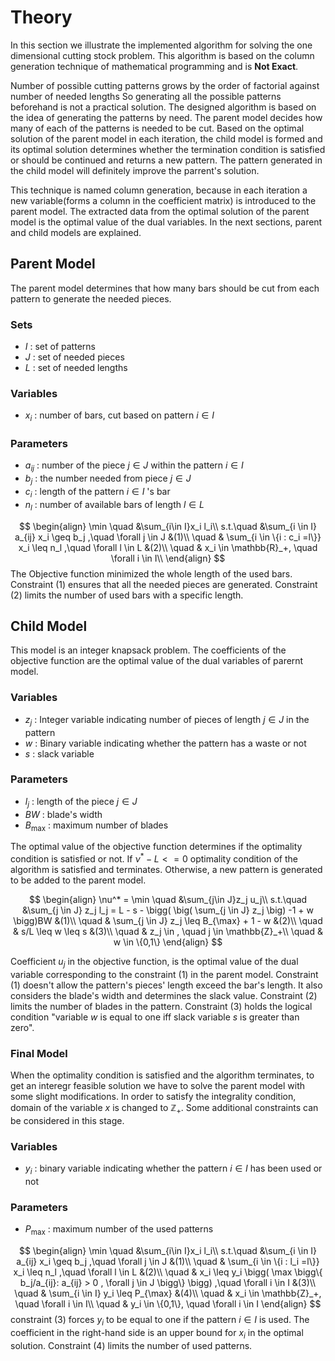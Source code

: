 # Theory
In this section we illustrate the implemented algorithm for solving the one dimensional cutting stock problem.
This algorithm is based on the column generation technique of mathematical programming and is **Not Exact**.

Number of possible cutting patterns grows by the order of factorial against number of needed lengths So generating all the possible patterns beforehand is not a practical solution. The designed algorithm is based on the idea of generating the patterns by need. The parent model decides how many of each of the patterns is needed to be cut. Based on the optimal solution of the parent model in each iteration, the child model is formed and its optimal solution determines whether the termination condition is satisfied or should be continued and returns a new pattern. The pattern generated in the child model will definitely improve the parrent's solution.


This technique is named column generation, because in each iteration a new variable(forms a column in the coefficient matrix) is introduced to the parent model.
The extracted data from the optimal solution of the parent model is the optimal value of the dual variables.
In the next sections, parent and child models are explained.

## Parent Model
The parent model determines that how many bars should be cut from each pattern to generate the needed pieces.

### Sets
- $I$ : set of patterns
- $J$ : set of needed pieces
- $L$ : set of needed lengths

### Variables
- $x_i$ : number of bars, cut based on pattern $i \in I$ 

### Parameters
- $a_{ij}$ : number of the piece $j \in J$ within the pattern $i \in I$
- $b_j$ : the number needed from piece $j \in J$
- $c_i$ : length of the pattern $i \in I$ 's bar
- $n_l$ : number of available bars of length $l \in L$


$$
   \begin{align}
   \min \quad &\sum_{i\in I}x_i l_i\\
    s.t.\quad &\sum_{i \in I} a_{ij} x_i \geq b_j ,\quad \forall j \in J &(1)\\
    \quad & \sum_{i \in \{i : c_i =l\}} x_i \leq n_l ,\quad \forall l \in L &(2)\\
    \quad & x_i \in  \mathbb{R}_+, \quad \forall i \in I\\
   \end{align}
$$
The Objective function minimized the whole length of the used bars.
Constraint (1) ensures that all the needed pieces are generated.
Constraint (2) limits the number of used bars with a specific length.



## Child Model
This model is an integer knapsack problem. The coefficients of the objective function are the optimal value of the dual variables of parernt model. 
### Variables
- $z_j$ : Integer variable indicating number of pieces of length $j \in J$ in the pattern
- $w$ : Binary variable indicating whether the pattern has a waste or not
- $s$ : slack variable
### Parameters
- $l_j$ : length of the piece $j \in J$
- $BW$ : blade's width
- $B_\max$ : maximum number of blades

The optimal value of the objective function determines if the optimality condition is satisfied or not.
If $\nu^* - L <= 0$ optimality condition of the algorithm is satisfied and terminates. Otherwise, a new pattern is generated to be added to the parent model.

$$
   \begin{align}
   \nu^*  = \min \quad &\sum_{j\in J}z_j u_j\\
    s.t.\quad &\sum_{j \in J} z_j l_j = L - s - \bigg( \big( \sum_{j \in J} z_j \big) -1 + w \bigg)BW  &(1)\\
    \quad & \sum_{j \in J} z_j \leq B_{\max} + 1 - w &(2)\\
    \quad & s/L \leq w \leq s &(3)\\
    \quad & z_j \in , \quad j \in \mathbb{Z}_+\\
    \quad & w \in \{0,1\}
   \end{align}
$$

Coefficient $u_j$ in the objective function, is the optimal value of the dual variable corresponding to the constraint (1) in the parent model.
Constraint (1) doesn't allow the pattern's pieces' length exceed the bar's length. It also considers the blade's width and determines the slack value.
Constraint (2) limits the number of blades in the pattern. Constraint (3) holds the logical condition "variable $w$ is equal to one iff slack variable $s$ is greater than zero".


### Final Model 
When the optimality condition is satisfied and the algorithm terminates, to get an interegr feasible solution we have to solve the parent model with some slight modifications. In order to satisfy the integrality condition, domain of the variable $x$ is changed to $\mathbb{Z}_+$. Some additional constraints can be considered in this stage.

### Variables
- $y_i$ : binary variable indicating whether the pattern $i \in I$ has been used or not

### Parameters
- $P_\max$ : maximum number of the used patterns

$$
   \begin{align}
   \min \quad &\sum_{i\in I}x_i l_i\\
    s.t.\quad &\sum_{i \in I} a_{ij} x_i \geq b_j ,\quad \forall j \in J &(1)\\
    \quad & \sum_{i \in \{i : l_i =l\}} x_i \leq n_l ,\quad \forall l \in L &(2)\\
    \quad &  x_i \leq y_i \bigg( \max \bigg\{ b_j/a_{ij}: a_{ij} > 0 , \forall j \in J \bigg\} \bigg) ,\quad \forall i \in I &(3)\\
    \quad & \sum_{i \in I} y_i \leq P_{\max} &(4)\\
    \quad & x_i \in  \mathbb{Z}_+, \quad \forall i \in I\\
    \quad & y_i \in \{0,1\}, \quad \forall i \in I
   \end{align}
$$
constraint (3) forces $y_i$ to be equal to one if the pattern $i \in I$ is used. The coefficient in the right-hand side is an upper bound for $x_i$ in the optimal solution.
Constraint (4) limits the number of used patterns.
